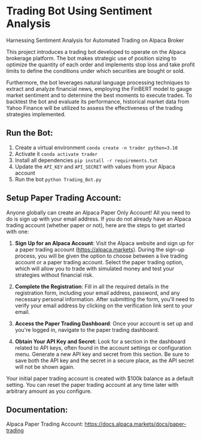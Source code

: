 # Trading Bot Using Sentiment Analysis
Harnessing Sentiment Analysis for Automated Trading on Alpaca Broker

This project introduces a trading bot developed to operate on the Alpaca brokerage platform. The bot makes strategic use of position sizing to optimize the quantity of each order and implements stop loss and take profit limits to define the conditions under which securities are bought or sold. 

Furthermore, the bot leverages natural language processing techniques to extract and analyze financial news, employing the FinBERT model to gauge market sentiment and to determine the best moments to execute trades. To backtest the bot and evaluate its performance, historical market data from Yahoo Finance will be utilized to assess the effectiveness of the trading strategies implemented.

## Run the Bot:

1. Create a virtual environment ```conda create -n trader python=3.10```
2. Activate it ```conda activate trader```
3. Install all dependencies ```pip install -r requirements.txt```
4. Update the ```API_KEY``` and ```API_SECRET``` with values from your Alpaca account
5. Run the bot ```python Trading_Bot.py```

## Setup Paper Trading Account:

Anyone globally can create an Alpaca Paper Only Account! All you need to do is sign up with your email address. If you do not already have an Alpaca trading account (whether paper or not), here are the steps to get started with one:

1. **Sign Up for an Alpaca Account**: Visit the Alpaca website and sign up for a paper trading account (https://alpaca.markets). During the sign-up process, you will be given the option to choose between a live trading account or a paper trading account. Select the paper trading option, which will allow you to trade with simulated money and test your strategies without financial risk.

2. **Complete the Registration**: Fill in all the required details in the registration form, including your email address, password, and any necessary personal information. After submitting the form, you'll need to verify your email address by clicking on the verification link sent to your email.

3. **Access the Paper Trading Dashboard**: Once your account is set up and you're logged in, navigate to the paper trading dashboard.

4. **Obtain Your API Key and Secret**: Look for a section in the dashboard related to API keys, often found in the account settings or configuration menu. Generate a new API key and secret from this section. Be sure to save both the API key and the secret in a secure place, as the API secret will not be shown again.

Your initial paper trading account is created with $100k balance as a default setting. You can reset the paper trading account at any time later with arbitrary amount as you configure.

## Documentation:

Alpaca Paper Trading Account: https://docs.alpaca.markets/docs/paper-trading
